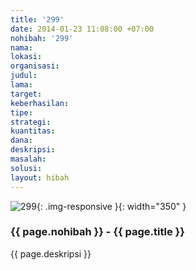 ```yaml
---
title: '299'
date: 2014-01-23 11:08:00 +07:00
nohibah: '299'
nama:
lokasi:
organisasi:
judul:
lama:
target:
keberhasilan:
tipe:
strategi:
kuantitas:
dana:
deskripsi:
masalah:
solusi:
layout: hibah
---
```


![299](/static/img/hibahcms/299.png){: .img-responsive }{: width="350" }

### {{ page.nohibah }} - {{ page.title }}

{{ page.deskripsi }}
